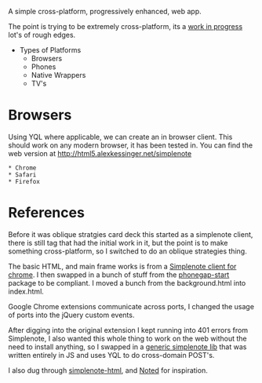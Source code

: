 A simple cross-platform, progressively enhanced, web app. 

The point is trying to be extremely cross-platform, its a [work in progress](http://alexkessinger.net/story/boilerplate-html5-app) lot's of rough edges. 

* Types of Platforms
    * Browsers
    * Phones
    * Native Wrappers
    * TV's 


# Browsers

Using YQL where applicable, we can create an in browser client. This should work on any modern browser, it has been tested in. You can find the web version at <http://html5.alexkessinger.net/simplenote>

    * Chrome
    * Safari 
    * Firefox
    
    
    
# References 

Before it was oblique stratgies card deck this started as a simplenote client, there is still tag that had the initial work in it, but the point is to make something cross-platform, so I switched to do an oblique strategies thing. 

The basic HTML, and main frame works is from  a [Simplenote client for chrome](https://github.com/janne/simplenote). I then swapped in a bunch of stuff from the [phonegap-start](https://github.com/phonegap/phonegap-start) package to be compliant. I moved a bunch from the background.html into index.html.

Google Chrome extensions communicate across ports, I changed the usage of ports into the jQuery custom events.

After digging into the original extension I kept running into 401 errors from Simplenote, I also wanted this whole thing to work on the web without the need to install anything, so I swapped in a [generic simplenote lib](https://github.com/carlo/simplenote-js) that was written entirely in JS and uses YQL to do cross-domain POST's. 

I also dug through [simplenote-html](https://github.com/tominsam/simplenote-html), and [Noted](https://github.com/haeffb/Noted) for inspiration.
